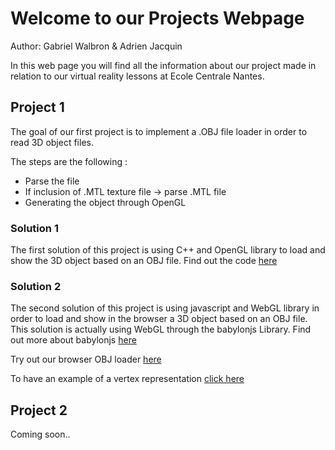 # Welcome to our Projects Webpage
 Author: Gabriel Walbron & Adrien Jacquin

 In this web page you will find all the information about our project made in relation to our virtual reality lessons at Ecole Centrale Nantes.


  
## Project 1 
 The goal of our first project is to implement a .OBJ file loader in order to read 3D object files.
   
 The steps are the following :
   - Parse the file
   - If inclusion of .MTL texture file -> parse .MTL file 
   - Generating the object through OpenGL

### Solution 1 
 The first solution of this project is using C++ and OpenGL library to load and show the 3D object based on an OBJ file. 
Find out the code [here](https://github.com/GabrielWal/RV-2017-2018/tree/master/OBJLoader)
 
### Solution 2
 The second solution of this project is using javascript and WebGL library in order to load and show in the browser a 3D object based on an OBJ file.
This solution is actually using WebGL through the babylonjs Library.
Find out more about babylonjs [here](https://www.babylonjs.com/)

Try out our browser OBJ loader [here](https://gabrielwal.github.io/RV-2017-2018/loader.html)

To have an example of a vertex representation [click here](https://gabrielwal.github.io/RV-2017-2018/triangle.html)

## Project 2

Coming soon..
